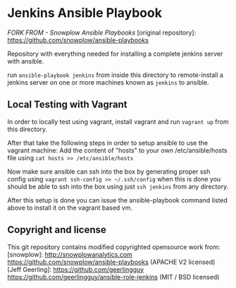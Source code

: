 # Jenkins Ansible Playbook
*FORK FROM - Snowplow Ansible Playbooks*
[original repository]: https://github.com/snowplow/ansible-playbooks

Repository with everything needed for installing a complete jenkins server with ansible.

run `ansible-playbook jenkins` from inside this directory to remote-install a jenkins server on one or more machines known as `jenkins` to ansible.

## Local Testing with Vagrant

In order to locally test using vagrant, install vagrant and run `vagrant up` from this directory.

After that take the following steps in order to setup ansible to use the vagrant machine:
Add the content of "hosts" to your own /etc/ansible/hosts file using `cat hosts >> /etc/ansible/hosts`

Now make sure ansible can ssh into the box by generating proper ssh config using `vagrant ssh-config >> ~/.ssh/config`
when this is done you should be able to ssh into the box using just `ssh jenkins` from any directory.

After this setup is done you can issue the ansible-playbook command listed above to install it on the vagrant based vm.

## Copyright and license

This git repository contains modified copyrighted opensource work from:
[snowplow]: http://snowplowanalytics.com https://github.com/snowplow/ansible-playbooks (APACHE V2 licensed)
[Jeff Geerling]: https://github.com/geerlingguy https://github.com/geerlingguy/ansible-role-jenkins (MIT / BSD licensed)